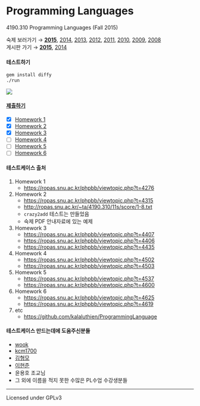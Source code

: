 Programming Languages
========
4190.310 Programming Languages (Fall 2015)

숙제 보러가기 &rarr; [**2015**][hw15], [2014][hw14], [2013][hw13], [2012][hw12], [2011][hw11], [2010][hw10], [2009][hw09], [2008][hw08]<br>
게시판 가기 &rarr; [**2015**][bb15], [2014][bb14]

[hw15]: http://ropas.snu.ac.kr/~kwang/4190.310/15/#숙제%20Homeworks
[hw14]: http://ropas.snu.ac.kr/~kwang/4190.310/14/#숙제%20Homeworks
[hw13]: http://ropas.snu.ac.kr/~kwang/4190.310/13/#숙제%20Homeworks
[hw12]: http://ropas.snu.ac.kr/~kwang/4190.310/12/#숙제%20Homeworks
[hw11]: http://ropas.snu.ac.kr/~kwang/4190.310/11/#숙제%20Homeworks
[hw10]: http://ropas.snu.ac.kr/~kwang/4190.310/10/#숙제%20Homeworks
[hw09]: http://ropas.snu.ac.kr/~kwang/4190.310/09/#숙제%20Homeworks
[hw08]: http://ropas.snu.ac.kr/~kwang/4190.310/08/#숙제%20Homeworks
[bb15]: https://ropas.snu.ac.kr/phpbb/viewforum.php?f=37
[bb14]: https://ropas.snu.ac.kr/phpbb/viewforum.php?f=34

#### 테스트하기
```sh
gem install diffy
./run
```
![](http://i.imgur.com/7uk7NG3.png)

#### [제출하기][submit]
- [x] [Homework 1][hw1]
- [x] [Homework 2][hw2]
- [x] [Homework 3][hw3]
- [ ] [Homework 4][hw4]
- [ ] [Homework 5][hw5]
- [ ] [Homework 6][hw6]

[submit]: http://ropas.snu.ac.kr/~ta/4190.310/15/submit/index.pl
[hw1]: http://ropas.snu.ac.kr/~kwang/4190.310/15/hw1.pdf
[hw2]: http://ropas.snu.ac.kr/~kwang/4190.310/15/hw2.pdf
[hw3]: http://ropas.snu.ac.kr/~kwang/4190.310/15/hw3.pdf
[hw4]: http://ropas.snu.ac.kr/~kwang/4190.310/15/hw4.pdf
[hw5]: http://ropas.snu.ac.kr/~kwang/4190.310/15/hw5.pdf
[hw6]: http://ropas.snu.ac.kr/~kwang/4190.310/15/hw6.pdf

#### 테스트케이스 출처
1.  Homework 1
    * https://ropas.snu.ac.kr/phpbb/viewtopic.php?t=4276
1.  Homework 2
    * https://ropas.snu.ac.kr/phpbb/viewtopic.php?t=4315
    * http://ropas.snu.ac.kr/~ta/4190.310/11s/score/1-8.txt
    * `crazy2add` 테스트는 만들었음
    * 숙제 PDF 안내자료에 있는 예제
1.  Homework 3
    * https://ropas.snu.ac.kr/phpbb/viewtopic.php?t=4407
    * https://ropas.snu.ac.kr/phpbb/viewtopic.php?t=4406
    * https://ropas.snu.ac.kr/phpbb/viewtopic.php?t=4435
1.  Homework 4
    * https://ropas.snu.ac.kr/phpbb/viewtopic.php?t=4502
    * https://ropas.snu.ac.kr/phpbb/viewtopic.php?t=4503
1.  Homework 5
    * https://ropas.snu.ac.kr/phpbb/viewtopic.php?t=4537
    * https://ropas.snu.ac.kr/phpbb/viewtopic.php?t=4600
1.  Homework 6
    * https://ropas.snu.ac.kr/phpbb/viewtopic.php?t=4625
    * https://ropas.snu.ac.kr/phpbb/viewtopic.php?t=4619
1.  etc
    * https://github.com/kalaluthien/ProgrammingLanguage

#### 테스트케이스 만드는데에 도움주신분들
* [wook](https://github.com/wookayin)
* [kcm1700](https://github.com/kcm1700)
* [김형모](https://github.com/kalaluthien)
* [이현준](https://github.com/guswns0528)
* 윤용호 조교님
* 그 외에 이름을 적지 못한 수많은 PL수업 수강생분들

--------

Licensed under GPLv3
